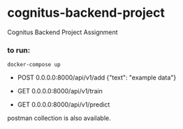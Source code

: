 # cognitus-backend-project
Cognitus Backend Project Assignment

### to run:
```
docker-compose up
```

* POST 0.0.0.0:8000/api/v1/add
{"text": "example data"}

* GET 0.0.0.0:8000/api/v1/train

* GET 0.0.0.0:8000/api/v1/predict

postman collection is also available.